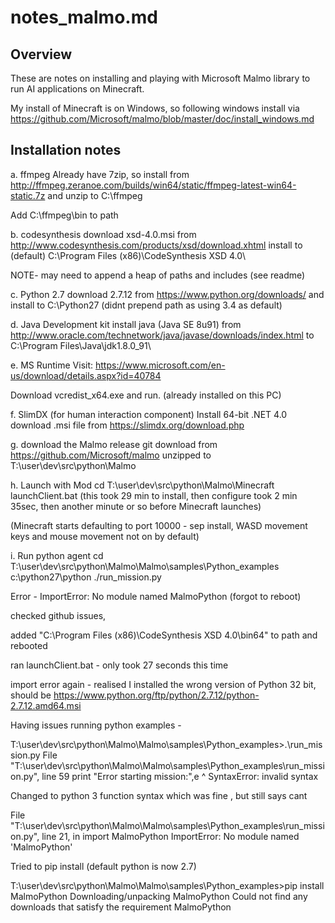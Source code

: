 # notes_malmo.md

Overview
--------------
These are notes on installing and playing with Microsoft Malmo library
to run AI applications on Minecraft.

My install of Minecraft is on Windows, so following windows install via 
https://github.com/Microsoft/malmo/blob/master/doc/install_windows.md





Installation notes
------------------------

a. ffmpeg
Already have 7zip, so install 
from http://ffmpeg.zeranoe.com/builds/win64/static/ffmpeg-latest-win64-static.7z
and unzip to C:\ffmpeg

Add C:\ffmpeg\bin to path

b. codesynthesis
download xsd-4.0.msi
from http://www.codesynthesis.com/products/xsd/download.xhtml
install to (default)
C:\Program Files (x86)\CodeSynthesis XSD 4.0\ 

NOTE- may need to append a heap of paths and includes (see readme)


c. Python 2.7 
download 2.7.12 from https://www.python.org/downloads/
and install to C:\Python27 
(didnt prepend path as using 3.4 as default)

d. Java Development kit
install java (Java SE 8u91) from
http://www.oracle.com/technetwork/java/javase/downloads/index.html
to
C:\Program Files\Java\jdk1.8.0_91\

e. MS Runtime
Visit: https://www.microsoft.com/en-us/download/details.aspx?id=40784

Download vcredist_x64.exe and run. (already installed on this PC)

f. SlimDX (for human interaction component)
Install 64-bit .NET 4.0 download .msi file from  https://slimdx.org/download.php
 
g. download the Malmo release
git download from https://github.com/Microsoft/malmo
unzipped to T:\user\dev\src\python\Malmo

h. Launch with Mod
cd T:\user\dev\src\python\Malmo\Minecraft
launchClient.bat
(this took 29 min to install, then configure took 2 min 35sec, then another minute or so before Minecraft launches)

(Minecraft starts defaulting to port 10000 - sep install, WASD movement keys and mouse movement not on by default)



i. Run python agent
cd T:\user\dev\src\python\Malmo\Malmo\samples\Python_examples
c:\python27\python ./run_mission.py

Error - ImportError: No module named MalmoPython (forgot to reboot)

checked github issues, 

added "C:\Program Files (x86)\CodeSynthesis XSD 4.0\bin64" to path and rebooted

ran launchClient.bat - only took 27 seconds this time

import error again - realised I installed the wrong version of Python 32 bit, should be 
https://www.python.org/ftp/python/2.7.12/python-2.7.12.amd64.msi

Having issues running python examples - 

T:\user\dev\src\python\Malmo\Malmo\samples\Python_examples>.\run_mission.py
  File "T:\user\dev\src\python\Malmo\Malmo\samples\Python_examples\run_mission.py", line 59
    print "Error starting mission:",e
                                  ^
SyntaxError: invalid syntax

Changed to python 3 function syntax which was fine , but still says cant

  File "T:\user\dev\src\python\Malmo\Malmo\samples\Python_examples\run_mission.py", line 21, in <module>
    import MalmoPython
ImportError: No module named 'MalmoPython'

Tried to pip install (default python is now 2.7)

T:\user\dev\src\python\Malmo\Malmo\samples\Python_examples>pip install MalmoPython
Downloading/unpacking MalmoPython
  Could not find any downloads that satisfy the requirement MalmoPython
  
  








